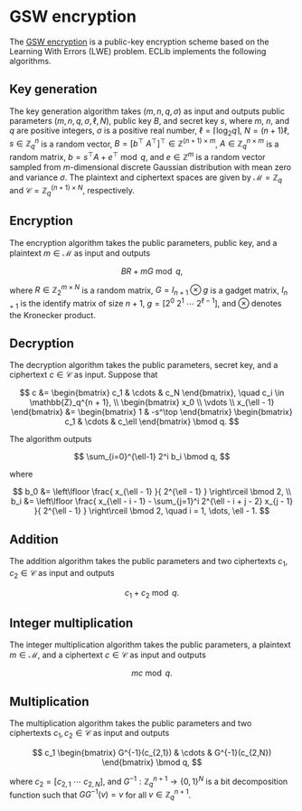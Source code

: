 # GSW encryption

The [GSW encryption](https://doi.org/10.1007/978-3-642-40041-4_5) is a public-key encryption scheme based on the Learning With Errors (LWE) problem.
ECLib implements the following algorithms.


## Key generation

The key generation algorithm takes $(m, n, q, \sigma)$ as input and outputs public parameters $(m, n, q, \sigma, \ell, N)$, public key $B$, and secret key $s$, where $m$, $n$, and $q$ are positive integers, $\sigma$ is a positive real number, $\ell = \lceil \log_2 q \rceil$, $N = (n + 1) \ell$, $s \in \mathbb{Z}_q^n$ is a random vector, $B = [b^\top \ A^\top]^\top \in \mathbb{Z}^{(n + 1) \times m}$, $A \in \mathbb{Z}_q^{n \times m}$ is a random matrix, $b = s^\top A + e^\top \bmod q$, and $e \in \mathbb{Z}^m$ is a random vector sampled from $m$-dimensional discrete Gaussian distribution with mean zero and variance $\sigma$.
The plaintext and ciphertext spaces are given by $\mathcal{M} = \mathbb{Z}_q$ and $\mathcal{C} = \mathbb{Z}_q^{(n + 1) \times N}$, respectively.


## Encryption

The encryption algorithm takes the public parameters, public key, and a plaintext $m \in \mathcal{M}$ as input and outputs

$$
B R + m G \bmod q,
$$

where $R \in \mathbb{Z}_2^{m \times N}$ is a random matrix, $G = I_{n + 1} \otimes g$ is a gadget matrix, $I_{n + 1}$ is the identify matrix of size $n + 1$, $g = [2^0 \ 2^1\ \cdots \ 2^{\ell - 1}]$, and $\otimes$ denotes the Kronecker product.


## Decryption

The decryption algorithm takes the public parameters, secret key, and a ciphertext $c \in \mathcal{C}$ as input.
Suppose that

$$
c &=
\begin{bmatrix}
    c_1 & \cdots & c_N
\end{bmatrix}, \quad
c_i \in \mathbb{Z}_q^{n + 1}, \\
\begin{bmatrix}
    x_0 \\
    \vdots \\
    x_{\ell - 1}
\end{bmatrix}
&=
\begin{bmatrix}
    1 & -s^\top
\end{bmatrix}
\begin{bmatrix}
    c_1 & \cdots & c_\ell
\end{bmatrix}
\bmod q.
$$

The algorithm outputs

$$
    \sum_{i=0}^{\ell-1} 2^i b_i \bmod q,
$$

where

$$
b_0 &= \left\lfloor \frac{ x_{\ell - 1} }{ 2^{\ell - 1} } \right\rceil \bmod 2, \\
b_i &= \left\lfloor \frac{ x_{\ell - i - 1} - \sum_{j=1}^i 2^{\ell - i + j - 2} x_{j - 1} }{ 2^{\ell - 1} } \right\rceil \bmod 2, \quad i = 1, \dots, \ell - 1.
$$


## Addition

The addition algorithm takes the public parameters and two ciphertexts $c_1, c_2 \in \mathcal{C}$ as input and outputs

$$
c_1 + c_2 \bmod q.
$$


## Integer multiplication

The integer multiplication algorithm takes the public parameters, a plaintext $m \in \mathcal{M}$, and a ciphertext $c \in \mathcal{C}$ as input and outputs

$$
m c \bmod q.
$$


## Multiplication

The multiplication algorithm takes the public parameters and two ciphertexts $c_1, c_2 \in \mathcal{C}$ as input and outputs

$$
c_1 
\begin{bmatrix}
    G^{-1}(c_{2,1}) & \cdots & G^{-1}(c_{2,N})
\end{bmatrix}
\bmod q,
$$

where $c_2 = [c_{2,1} \ \cdots \ c_{2,N}]$, and $G^{-1}: \mathbb{Z}_q^{n + 1} \to \{0, 1\}^N$ is a bit decomposition function such that $G G^{-1}(v) = v$ for all $v \in \mathbb{Z}_q^{n + 1}$.
